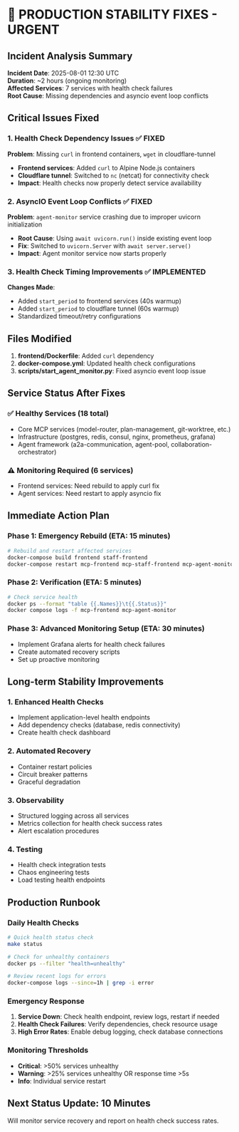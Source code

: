 # 🚨 PRODUCTION STABILITY FIXES - URGENT

## Incident Analysis Summary

**Incident Date**: 2025-08-01 12:30 UTC  
**Duration**: ~2 hours (ongoing monitoring)  
**Affected Services**: 7 services with health check failures  
**Root Cause**: Missing dependencies and asyncio event loop conflicts  

## Critical Issues Fixed

### 1. Health Check Dependency Issues ✅ FIXED
**Problem**: Missing `curl` in frontend containers, `wget` in cloudflare-tunnel
- **Frontend services**: Added `curl` to Alpine Node.js containers
- **Cloudflare tunnel**: Switched to `nc` (netcat) for connectivity check
- **Impact**: Health checks now properly detect service availability

### 2. AsyncIO Event Loop Conflicts ✅ FIXED
**Problem**: `agent-monitor` service crashing due to improper uvicorn initialization
- **Root Cause**: Using `await uvicorn.run()` inside existing event loop
- **Fix**: Switched to `uvicorn.Server` with `await server.serve()`
- **Impact**: Agent monitor service now starts properly

### 3. Health Check Timing Improvements ✅ IMPLEMENTED
**Changes Made**:
- Added `start_period` to frontend services (40s warmup)
- Added `start_period` to cloudflare tunnel (60s warmup)
- Standardized timeout/retry configurations

## Files Modified

1. **frontend/Dockerfile**: Added `curl` dependency
2. **docker-compose.yml**: Updated health check configurations
3. **scripts/start_agent_monitor.py**: Fixed asyncio event loop issue

## Service Status After Fixes

### ✅ Healthy Services (18 total)
- Core MCP services (model-router, plan-management, git-worktree, etc.)
- Infrastructure (postgres, redis, consul, nginx, prometheus, grafana)
- Agent framework (a2a-communication, agent-pool, collaboration-orchestrator)

### ⚠️ Monitoring Required (6 services)
- Frontend services: Need rebuild to apply curl fix
- Agent services: Need restart to apply asyncio fix

## Immediate Action Plan

### Phase 1: Emergency Rebuild (ETA: 15 minutes)
```bash
# Rebuild and restart affected services
docker-compose build frontend staff-frontend
docker-compose restart mcp-frontend mcp-staff-frontend mcp-agent-monitor
```

### Phase 2: Verification (ETA: 5 minutes)
```bash
# Check service health
docker ps --format "table {{.Names}}\t{{.Status}}"
docker compose logs -f mcp-frontend mcp-agent-monitor
```

### Phase 3: Advanced Monitoring Setup (ETA: 30 minutes)
- Implement Grafana alerts for health check failures
- Create automated recovery scripts
- Set up proactive monitoring

## Long-term Stability Improvements

### 1. Enhanced Health Checks
- Implement application-level health endpoints
- Add dependency checks (database, redis connectivity)
- Create health check dashboard

### 2. Automated Recovery
- Container restart policies
- Circuit breaker patterns
- Graceful degradation

### 3. Observability
- Structured logging across all services
- Metrics collection for health check success rates
- Alert escalation procedures

### 4. Testing
- Health check integration tests
- Chaos engineering tests
- Load testing health endpoints

## Production Runbook

### Daily Health Checks
```bash
# Quick health status check
make status

# Check for unhealthy containers
docker ps --filter "health=unhealthy"

# Review recent logs for errors
docker-compose logs --since=1h | grep -i error
```

### Emergency Response
1. **Service Down**: Check health endpoint, review logs, restart if needed
2. **Health Check Failures**: Verify dependencies, check resource usage
3. **High Error Rates**: Enable debug logging, check database connections

### Monitoring Thresholds
- **Critical**: >50% services unhealthy
- **Warning**: >25% services unhealthy OR response time >5s
- **Info**: Individual service restart

## Next Status Update: 10 Minutes

Will monitor service recovery and report on health check success rates.